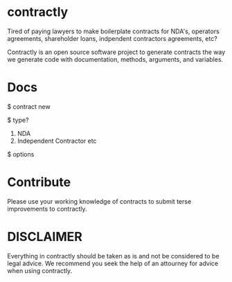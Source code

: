 contractly
==========

Tired of paying lawyers to make boilerplate contracts for NDA's, operators agreements, shareholder loans, indpendent contractors agreements, etc?

Contractly is an open source software project to generate contracts the way we generate code with documentation, methods, arguments, and variables.

Docs
==========

$ contract new

$ type?
1. NDA
2. Independent Contractor
etc

$ options


Contribute
==========

Please use your working knowledge of contracts to submit terse improvements to contractly.


DISCLAIMER
==========

Everything in contractly should be taken as is and not be considered to be legal advice. We recommend you seek the help of an attourney for advice when using contractly.
